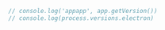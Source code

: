 ``` javascript
// console.log('appapp', app.getVersion())
// console.log(process.versions.electron)
```
